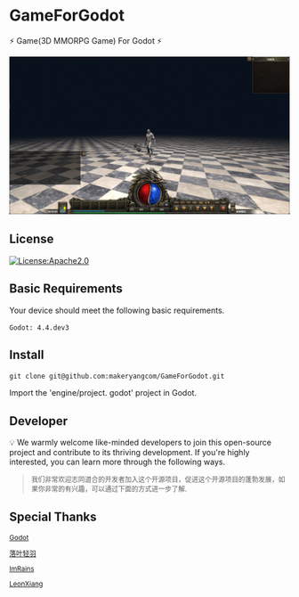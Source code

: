 # GameForGodot

⚡ Game(3D MMORPG Game) For Godot ⚡

![Game(3D MMORPG Game) For Godot](document/images/github.png)

## License

[![License:Apache2.0](https://img.shields.io/badge/License-Apache2.0-yellow.svg)](https://opensource.org/licenses/Apache2.0)

## Basic Requirements

Your device should meet the following basic requirements.

```shell
Godot: 4.4.dev3
```

## Install

```shell
git clone git@github.com:makeryangcom/GameForGodot.git
```

Import the 'engine/project. godot' project in Godot.

## Developer

💡 We warmly welcome like-minded developers to join this open-source project and contribute to its thriving development. If you're highly interested, you can learn more through the following ways.

> <span style="font-size: 12px;">我们非常欢迎志同道合的开发者加入这个开源项目，促进这个开源项目的蓬勃发展，如果你非常的有兴趣，可以通过下面的方式进一步了解.</span>

## Special Thanks

<span style="font-size: 12px;">

[Godot](https://github.com/godotengine)

[落叶轻羽](https://space.bilibili.com/375301589)

[ImRains](https://space.bilibili.com/66079515)

[LeonXiang](https://space.bilibili.com/510940608)
</span>